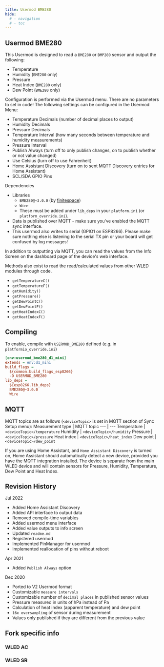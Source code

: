 ```yaml
---
title: Usermod BME280
hide:
  # - navigation
  # - toc
---
```


## Usermod BME280
This Usermod is designed to read a `BME280` or `BMP280` sensor and output the following:
- Temperature
- Humidity (`BME280` only)
- Pressure
- Heat Index (`BME280` only)
- Dew Point (`BME280` only)

Configuration is performed via the Usermod menu.  There are no parameters to set in code!  The following settings can be configured in the Usermod Menu:
- Temperature Decimals (number of decimal places to output)
- Humidity Decimals
- Pressure Decimals
- Temperature Interval (how many seconds between temperature and humidity measurements)
- Pressure Interval
- Publish Always (turn off to only publish changes, on to publish whether or not value changed)
- Use Celsius (turn off to use Fahrenheit)
- Home Assistant Discovery (turn on to sent MQTT Discovery entries for Home Assistant)
- SCL/SDA GPIO Pins

Dependencies
- Libraries
  - `BME280@~3.0.0` (by [finitespace](https://github.com/finitespace/BME280))
  - `Wire`
  - These must be added under `lib_deps` in your `platform.ini` (or `platform_override.ini`).
- Data is published over MQTT - make sure you've enabled the MQTT sync interface.
- This usermod also writes to serial (GPIO1 on ESP8266). Please make sure nothing else is listening to the serial TX pin or your board will get confused by log messages!

In addition to outputting via MQTT, you can read the values from the Info Screen on the dashboard page of the device's web interface.

Methods also exist to read the read/calculated values from other WLED modules through code.
- `getTemperatureC()`
- `getTemperatureF()`
- `getHumidity()`
- `getPressure()`
- `getDewPointC()`
- `getDewPointF()`
- `getHeatIndexC()`
- `getHeatIndexF()`

## Compiling

To enable, compile with `USERMOD_BME280` defined  (e.g. in `platformio_override.ini`)
```ini
[env:usermod_bme280_d1_mini]
extends = env:d1_mini
build_flags =
  ${common.build_flags_esp8266}
  -D USERMOD_BME280
lib_deps = 
  ${esp8266.lib_deps}
  BME280@~3.0.0
  Wire
```


## MQTT
MQTT topics are as follows (`<deviceTopic>` is set in MQTT section of Sync Setup menu):
Measurement type | MQTT topic
--- | ---
Temperature | `<deviceTopic>/temperature`
Humidity | `<deviceTopic>/humidity`
Pressure | `<deviceTopic>/pressure`
Heat index | `<deviceTopic>/heat_index`
Dew point | `<deviceTopic>/dew_point`

If you are using Home Assistant, and `Home Assistant Discovery` is turned on, Home Assistant should automatically detect a new device, provided you have the MQTT integration installed.  The device is separate from the main WLED device and will contain sensors for Pressure, Humidity, Temperature, Dew Point and Heat Index.

## Revision History
Jul 2022
- Added Home Assistant Discovery
- Added API interface to output data
- Removed compile-time variables
- Added usermod menu interface
- Added value outputs to info screen
- Updated `readme.md`
- Registered usermod
- Implemented PinManager for usermod
- Implemented reallocation of pins without reboot

Apr 2021
- Added `Publish Always` option

Dec 2020
- Ported to V2 Usermod format
- Customizable `measure intervals`
- Customizable number of `decimal places` in published sensor values
- Pressure measured in units of hPa instead of Pa
- Calculation of heat index (apparent temperature) and dew point
- `16x oversampling` of sensor during measurement
- Values only published if they are different from the previous value

## Fork specific info

### WLED AC

### WLED SR

